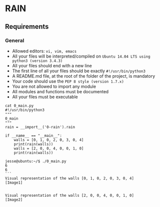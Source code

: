 # RAIN

## Requirements
### General
- Allowed editors: `vi, vim, emacs`
- All your files will be interpreted/compiled on `Ubuntu 14.04 LTS using python3 (version 3.4.3)`
- All your files should end with a new line
- The first line of all your files should be exactly `#!/usr/bin/python3`
- A README.md file, at the root of the folder of the project, is mandatory
- Your code should use the `PEP 8 style (version 1.7.x)`
- You are not allowed to import any module
- All modules and functions must be documented
- All your files must be executable

````
cat 0_main.py
#!/usr/bin/python3
"""
0_main
"""
rain = __import__('0-rain').rain

if __name__ == "__main__":
    walls = [0, 1, 0, 2, 0, 3, 0, 4]
    print(rain(walls))
    walls = [2, 0, 0, 4, 0, 0, 1, 0]
    print(rain(walls))

jesse@ubuntu:~/$ ./0_main.py
6
6
```
Visual representation of the walls [0, 1, 0, 2, 0, 3, 0, 4]
[Image1]


Visual representation of the walls [2, 0, 0, 4, 0, 0, 1, 0]
[Image2]
